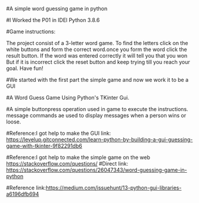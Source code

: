 #A simple word guessing game in python

#I Worked the P01 in IDEl Python 3.8.6

#Game instructions:

The project consist of a 3-letter word game. To find the letters click on the white buttons and form the correct word.once you form the word click the result button. If the word was entered correctly it will tell you that you won But if it is incorrect click the reset button and keep trying till you reach your goal. Have fun!

#We started with the first part the simple game and now we work it to be a GUI

#A Word Guess Game Using Python's TKinter Gui.

#A simple buttonpress operation used in game to execute the instructions. message commands ae used to display messages when a person wins or loose.

#Reference:I got help to make the GUI link: https://levelup.gitconnected.com/learn-python-by-building-a-gui-guessing-game-with-tkinter-9f82291db6

#Reference:I got help to make the simple game on the web https://stackoverflow.com/questions/ #Direct link: https://stackoverflow.com/questions/26047343/word-guessing-game-in-python

#Reference link:https://medium.com/issuehunt/13-python-gui-libraries-a6196dfb694
